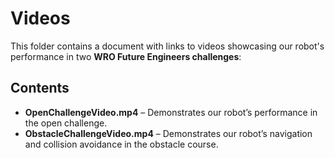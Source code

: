 # Videos

This folder contains a document with links to videos showcasing our robot's performance in two **WRO Future Engineers challenges**:

## Contents
- **OpenChallengeVideo.mp4** – Demonstrates our robot’s performance in the open challenge.  
- **ObstacleChallengeVideo.mp4** – Demonstrates our robot’s navigation and collision avoidance in the obstacle course.  
